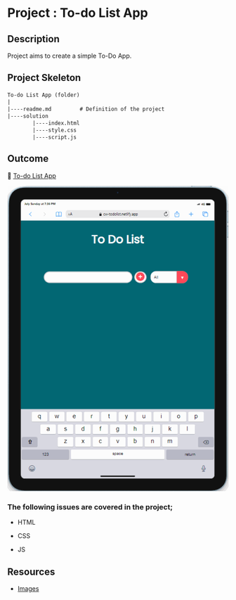 # Project : To-do List App

## Description

Project aims to create a simple To-Do App.

## Project Skeleton

```
To-do List App (folder)
|
|----readme.md         # Definition of the project
|----solution
        |----index.html
        |----style.css
        |----script.js
```

## Outcome

🔗 [To-do List App](https://cw-todolist.netlify.app)
<br>

![Project Snapshot](./todolist.gif)

### The following issues are covered in the project;

- HTML

- CSS

- JS

## Resources

- [Images](./img/)

